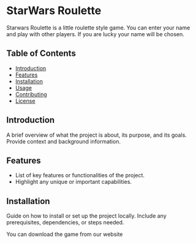 # StarWars Roulette

Starwars Roulette is a little roulette style game.
You can enter your name and play with other players.
If you are lucky your name will be chosen.

## Table of Contents

- [Introduction](#introduction)
- [Features](#features)
- [Installation](#installation)
- [Usage](#usage)
- [Contributing](#contributing)
- [License](#license)

## Introduction

A brief overview of what the project is about, its purpose, and its goals. Provide context and background information.

## Features

- List of key features or functionalities of the project.
- Highlight any unique or important capabilities.

## Installation

Guide on how to install or set up the project locally.
Include any prerequisites, dependencies, or steps needed.

You can download the game from our website
